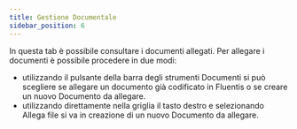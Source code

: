 ```yaml
---
title: Gestione Documentale
sidebar_position: 6
---
```


In questa tab è possibile consultare i documenti allegati. Per allegare i documenti è possibile procedere in due modi:

- utilizzando il pulsante della barra degli strumenti Documenti si può scegliere se allegare un documento già codificato in Fluentis o se creare un nuovo Documento da allegare.
- utilizzando direttamente nella griglia il tasto destro e selezionando Allega file si va in creazione di un nuovo Documento da allegare.


